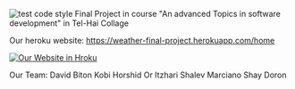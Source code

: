 ![test code style](https://github.com/shayd2110/weatherFinalProject/workflows/test%20code%20style/badge.svg)
Final Project in course "An advanced Topics in software development" in Tel-Hai Collage

Our heroku website: https://weather-final-project.herokuapp.com/home

[![Our Website in Hroku](https://www.herokucdn.com/deploy/button.svg)](https://github.com/shayd2110/weatherFinalProject/)

Our Team:
David Biton
Kobi Horshid
Or Itzhari
Shalev Marciano
Shay Doron
